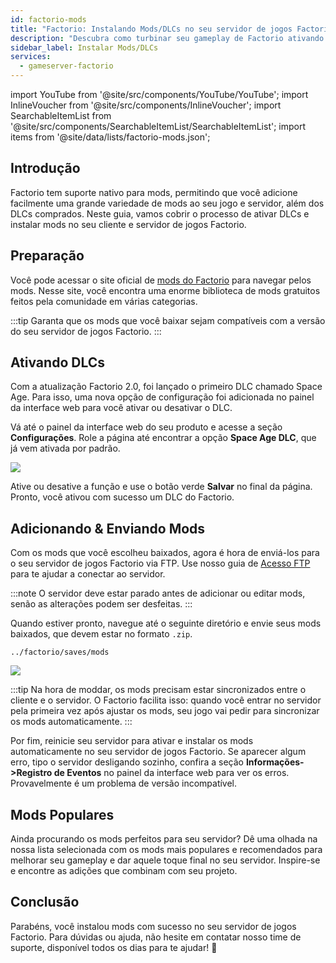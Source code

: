 ```yaml
---
id: factorio-mods
title: "Factorio: Instalando Mods/DLCs no seu servidor de jogos Factorio"
description: "Descubra como turbinar seu gameplay de Factorio ativando DLCs e adicionando mods para uma experiência personalizada → Saiba mais agora"
sidebar_label: Instalar Mods/DLCs
services:
  - gameserver-factorio
---
```


import YouTube from '@site/src/components/YouTube/YouTube';
import InlineVoucher from '@site/src/components/InlineVoucher';
import SearchableItemList from '@site/src/components/SearchableItemList/SearchableItemList';
import items from '@site/data/lists/factorio-mods.json';

## Introdução

Factorio tem suporte nativo para mods, permitindo que você adicione facilmente uma grande variedade de mods ao seu jogo e servidor, além dos DLCs comprados. Neste guia, vamos cobrir o processo de ativar DLCs e instalar mods no seu cliente e servidor de jogos Factorio.

<InlineVoucher />

## Preparação

Você pode acessar o site oficial de [mods do Factorio](https://mods.factorio.com/) para navegar pelos mods. Nesse site, você encontra uma enorme biblioteca de mods gratuitos feitos pela comunidade em várias categorias.

:::tip
Garanta que os mods que você baixar sejam compatíveis com a versão do seu servidor de jogos Factorio.
:::

## Ativando DLCs

Com a atualização Factorio 2.0, foi lançado o primeiro DLC chamado Space Age. Para isso, uma nova opção de configuração foi adicionada no painel da interface web para você ativar ou desativar o DLC.

<YouTube videoId="i9CuAsCxUsk" imageSrc="https://screensaver01.zap-hosting.com/index.php/s/BRa5saY3L76xe5F/preview" title="Ativar DLC Space Age do Factorio" description="Quer entender melhor vendo na prática? A gente te ajuda! Mergulhe no nosso vídeo que explica tudo. Seja se você está com pressa ou prefere absorver a informação de forma mais divertida!"/>

Vá até o painel da interface web do seu produto e acesse a seção **Configurações**. Role a página até encontrar a opção **Space Age DLC**, que já vem ativada por padrão.

![](https://screensaver01.zap-hosting.com/index.php/s/T5G5GrEzwoxM3Xk/preview)

Ative ou desative a função e use o botão verde **Salvar** no final da página. Pronto, você ativou com sucesso um DLC do Factorio.

## Adicionando & Enviando Mods

Com os mods que você escolheu baixados, agora é hora de enviá-los para o seu servidor de jogos Factorio via FTP. Use nosso guia de [Acesso FTP](gameserver-ftpaccess.md) para te ajudar a conectar ao servidor.

:::note
O servidor deve estar parado antes de adicionar ou editar mods, senão as alterações podem ser desfeitas.
:::

Quando estiver pronto, navegue até o seguinte diretório e envie seus mods baixados, que devem estar no formato `.zip`.

```
../factorio/saves/mods
```

![](https://screensaver01.zap-hosting.com/index.php/s/APFEnmg29jBCFKn/preview)

:::tip
Na hora de moddar, os mods precisam estar sincronizados entre o cliente e o servidor. O Factorio facilita isso: quando você entrar no servidor pela primeira vez após ajustar os mods, seu jogo vai pedir para sincronizar os mods automaticamente.
:::

Por fim, reinicie seu servidor para ativar e instalar os mods automaticamente no seu servidor de jogos Factorio. Se aparecer algum erro, tipo o servidor desligando sozinho, confira a seção **Informações->Registro de Eventos** no painel da interface web para ver os erros. Provavelmente é um problema de versão incompatível.

## Mods Populares

Ainda procurando os mods perfeitos para seu servidor? Dê uma olhada na nossa lista selecionada com os mods mais populares e recomendados para melhorar seu gameplay e dar aquele toque final no seu servidor. Inspire-se e encontre as adições que combinam com seu projeto.

<SearchableItemList items={items} />

## Conclusão

Parabéns, você instalou mods com sucesso no seu servidor de jogos Factorio. Para dúvidas ou ajuda, não hesite em contatar nosso time de suporte, disponível todos os dias para te ajudar! 🙂

<InlineVoucher />